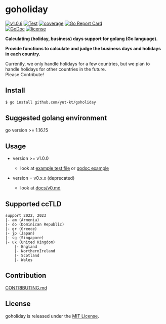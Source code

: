 # goholiday

[![v1.0.6](https://img.shields.io/github/v/release/yut-kt/goholiday?logoColor=ff69b4&style=social)]()
[![Test](https://github.com/yut-kt/goholiday/actions/workflows/default_branch_test.yaml/badge.svg)](https://github.com/yut-kt/goholiday/actions/workflows/default_branch_test.yaml)
[![coverage](https://img.shields.io/badge/coverage-100%25-green.svg)]()
[![Go Report Card](https://goreportcard.com/badge/github.com/yut-kt/goholiday)](https://goreportcard.com/report/github.com/yut-kt/goholiday)  
[![GoDoc](https://godoc.org/github.com/yut-kt/goholiday?status.svg)](https://godoc.org/github.com/yut-kt/goholiday)
[![license](http://img.shields.io/badge/license-MIT-red.svg?style=flat)](LICENSE)

**Calculating (holiday, business) days support for golang (Go language).**

**Provide functions to calculate and judge the business days and holidays in each country.**

Currently, we only handle holidays for a few countries, but we plan to handle holidays for other countries in the future.  
Please Contribute!

## Install
```bash
$ go install github.com/yut-kt/goholiday
```

## Suggested golang environment
go version >= 1.16.15

## Usage
- version >= v1.0.0
  - look at [example test file](https://github.com/yut-kt/goholiday/blob/master/goholiday_example_test.go) or [godoc example](https://godoc.org/github.com/yut-kt/goholiday)

- version = v0.x.x (deprecated)
  - look at [docs/v0.md](docs/v0.md)

## Supported ccTLD
```
support 2022, 2023
|- am (Armenia)
|- do (Dominican Republic)
|- gr (Greece)
|- jp (Japan)
|- sg (Singapore)
|- uk (United Kingdom)
    |- England
    |- NorthernIreland
    |- Scotland
    |- Wales
```

## Contribution
[CONTRIBUTING.md](docs/CONTRIBUTING.md)

## License
goholiday is released under the [MIT License](LICENSE).